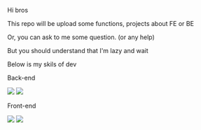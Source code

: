 Hi bros

This repo will be upload some functions, projects about FE or BE

Or, you can ask to me some question. (or any help)

But you should understand that I'm lazy and wait

Below is my skils of dev

Back-end

<img src="https://img.shields.io/badge/Node.js-FFFFFF?style=round-square&logo=Node.js&logoColor=339933&labelColor=black"/>
<img src="https://img.shields.io/badge/Express-FFFFFF?style=round-square&logo=Express&logoColor=FFFFFF&labelColor=black"/>

Front-end

<img src="https://img.shields.io/badge/React-FFFFFF?style=round-square&logo=React&logoColor=61DAFB&labelColor=black"/>
<img src="https://img.shields.io/badge/Vue.js-FFFFFF?style=round-square&logo=Vue.js&logoColor=4FC08D&labelColor=black"/>
